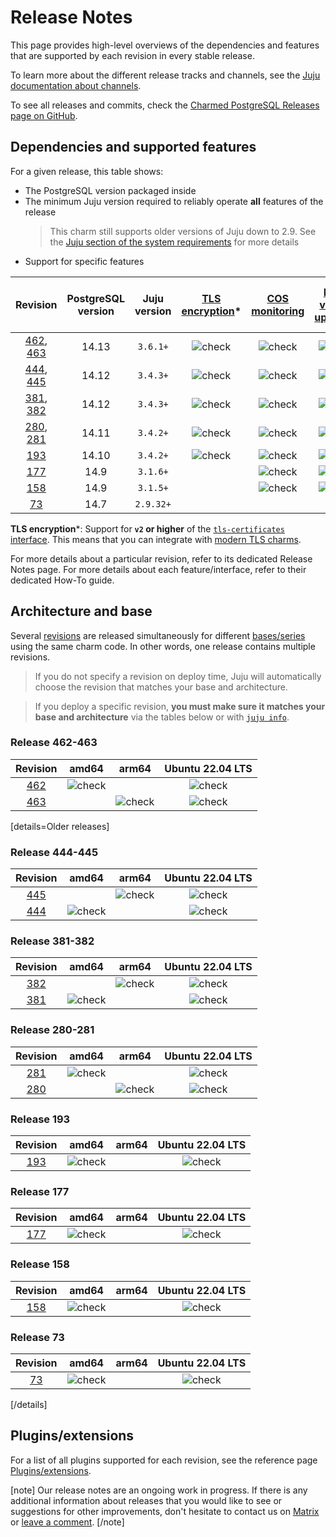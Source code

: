 # Release Notes

This page provides high-level overviews of the dependencies and features that are supported by each revision in every stable release.

To learn more about the different release tracks and channels, see the [Juju documentation about channels](https://juju.is/docs/juju/channel#heading--risk).

To see all releases and commits, check the [Charmed PostgreSQL Releases page on GitHub](https://github.com/canonical/postgresql-k8s-operator/releases).

## Dependencies and supported features

For a given release, this table shows:
* The PostgreSQL version packaged inside
* The minimum Juju version required to reliably operate **all** features of the release
   > This charm still supports older versions of Juju down to 2.9. See the [Juju section of the system requirements](/t/) for more details
* Support for specific features

| Revision | PostgreSQL version | Juju version | [TLS encryption](/t/9685)* | [COS monitoring](/t/10600) | [Minor version upgrades](/t/) | [Cross-regional async replication](/t/) | [Point-in-time recovery](/t/) | [PITR Timelines](/t/) |
|:---:|:---:|:---:|:---:|:---:|:---:|:---:|:---:|:---:|
| [462], [463] | 14.13 | `3.6.1+` | ![check] | ![check] | ![check] | ![check] | ![check] | ![check] |
| [444], [445] | 14.12 | `3.4.3+` | ![check] | ![check] | ![check] | ![check] | ![check] | |
| [381], [382] | 14.12 | `3.4.3+` | ![check] | ![check] | ![check] | ![check] | ![check] | |
| [280], [281] | 14.11 | `3.4.2+` | ![check] | ![check] | ![check] | ![check] | |
| [193] | 14.10 | `3.4.2+` | ![check] | ![check] | ![check] | ![check] | |
| [177] | 14.9 | `3.1.6+` |  | ![check] | ![check] | |
| [158] | 14.9 | `3.1.5+` |  | ![check] | ![check] | |
| [73]  | 14.7 | `2.9.32+` |  |  | |

**TLS encryption***: Support for **`v2` or higher** of the [`tls-certificates` interface](https://charmhub.io/tls-certificates-interface/libraries/tls_certificates). This means that you can integrate with [modern TLS charms](https://charmhub.io/topics/security-with-x-509-certificates).

For more details about a particular revision, refer to its dedicated Release Notes page.
For more details about each feature/interface, refer to their dedicated How-To guide.

## Architecture and base
Several [revisions](https://juju.is/docs/sdk/revision) are released simultaneously for different [bases/series](https://juju.is/docs/juju/base) using the same charm code. In other words, one release contains multiple revisions.

> If you do not specify a revision on deploy time, Juju will automatically choose the revision that matches your base and architecture.

> If you deploy a specific revision, **you must make sure it matches your base and architecture** via the tables below or with [`juju info`](https://juju.is/docs/juju/juju-info).

### Release 462-463

| Revision | amd64 | arm64 | Ubuntu 22.04 LTS
|:--------:|:-----:|:-----:|:-----:|
|[462]  | ![check] | |  ![check]  |
|[463] | | ![check] |  ![check]  |

[details=Older releases]
### Release 444-445

| Revision | amd64 | arm64 | Ubuntu 22.04 LTS
|:--------:|:-----:|:-----:|:-----:|
|[445] | | ![check] | ![check]  |
|[444] | ![check] | | ![check] |

### Release 381-382

| Revision | amd64 | arm64 | Ubuntu 22.04 LTS
|:--------:|:-----:|:-----:|:-----:|
|[382] | | ![check] | ![check]  |
|[381] | ![check] | | ![check] |

### Release 280-281

| Revision| amd64 | arm64 | Ubuntu 22.04 LTS
|:--------:|:-----:|:-----:|:-----:|
|[281] |![check]| | ![check]   |
|[280] |  | ![check]| ![check] |

### Release 193

| Revision| amd64 | arm64 | Ubuntu 22.04 LTS
|:--------:|:-----:|:-----:|:-----:|
|[193] | ![check]| | ![check]  |

### Release 177

| Revision| amd64 | arm64 | Ubuntu 22.04 LTS
|:--------:|:-----:|:-----:|:-----:|
|[177] |![check]| | ![check]   |

### Release 158

| Revision| amd64 | arm64 | Ubuntu 22.04 LTS
|:--------:|:-----:|:-----:|:-----:|
|[158] |![check]| | ![check]   |

### Release 73

| Revision| amd64 | arm64 | Ubuntu 22.04 LTS
|:--------:|:-----:|:-----:|:-----:|
|[73] |![check]| | ![check]   |

[/details]

## Plugins/extensions

For a list of all plugins supported for each revision, see the reference page [Plugins/extensions](/t/10945).

[note]
 Our release notes are an ongoing work in progress. If there is any additional information about releases that you would like to see or suggestions for other improvements, don't hesitate to contact us on [Matrix ](https://matrix.to/#/#charmhub-data-platform:ubuntu.com) or [leave a comment](https://discourse.charmhub.io/t/charmed-postgresql-k8s-reference-release-notes/11872).
[/note]

<!-- LINKS -->
[462]: /t/16008
[463]: /t/16008
[445]: /t/15966
[444]: /t/15966
[382]: /t/15442
[381]: /t/15442
[281]: /t/14068
[280]: /t/14068
[193]: /t/13208
[177]: /t/12668
[158]: /t/11874
[73]: /t/11873

<!--BADGES-->
[check]: https://img.icons8.com/color/20/checkmark--v1.png